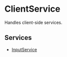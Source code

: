 # ClientService

Handles client-side services.

## Services

- [InputService](#/ClientService/InputService/)
